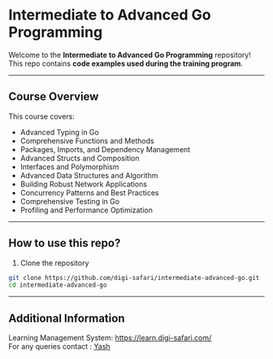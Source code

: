 # Intermediate to Advanced Go Programming

Welcome to the **Intermediate to Advanced Go Programming** repository! 
This repo contains **code examples used during the training program**.

---

## Course Overview

This course covers:
- Advanced Typing in Go 
- Comprehensive Functions and Methods
- Packages, Imports, and Dependency Management
- Advanced Structs and Composition
- Interfaces and Polymorphism
- Advanced Data Structures and Algorithm
- Building Robust Network Applications
- Concurrency Patterns and Best Practices
- Comprehensive Testing in Go
- Profiling and Performance Optimization

---

## How to use this repo?

1.  Clone the repository

```bash
git clone https://github.com/digi-safari/intermediate-advanced-go.git
cd intermediate-advanced-go

```

---

## Additional Information

Learning Management System: https://learn.digi-safari.com/ <br/>
For any queries contact : [Yash](mailto:yash@digi-safari.com)
